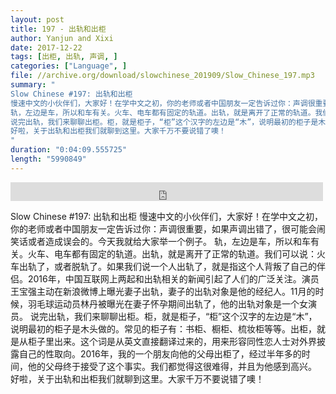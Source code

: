 ```yaml
---
layout: post
title: 197 - 出轨和出柜
author: Yanjun and Xixi
date: 2017-12-22
tags: [出柜, 出轨, 声调, ]
categories: ["Language", ]
file: //archive.org/download/slowchinese_201909/Slow_Chinese_197.mp3
summary: "
Slow Chinese #197: 出轨和出柜
慢速中文的小伙伴们，大家好！在学中文之初，你的老师或者中国朋友一定告诉过你：声调很重要，如果声调出错了，很可能会闹笑话或者造成误会的。今天我就给大家举一个例子。
轨，左边是车，所以和车有关。火车、电车都有固定的轨道。出轨，就是离开了正常的轨道。我们可以说：火车出轨了，或者脱轨了。如果我们说一个人出轨了，就是指这个人背叛了自己的伴侣。2016年，中国互联网上两起和出轨相关的新闻引起了人们的广泛关注。演员王宝强主动在新浪微博上曝光妻子出轨，妻子的出轨对象是他的经纪人。11月的时候，羽毛球运动员林丹被曝光在妻子怀孕期间出轨了，他的出轨对象是一个女演员。
说完出轨，我们来聊聊出柜。柜，就是柜子，“柜”这个汉字的左边是“木”，说明最初的柜子是木头做的。常见的柜子有：书柜、橱柜、梳妆柜等等。出柜，就是从柜子里出来。这个词是从英文直接翻译过来的，用来形容同性恋人士对外界披露自己的性取向。2016年，我的一个朋友向他的父母出柜了，经过半年多的时间，他的父母终于接受了这个事实。我们都觉得这很难得，并且为他感到高兴。
好啦，关于出轨和出柜我们就聊到这里。大家千万不要说错了噢！
"
duration: "0:04:09.555725"
length: "5990849"
---
```


<iframe src="https://archive.org/embed/slowchinese_201909/Slow_Chinese_197.mp3" width="500" height="30" frameborder="0" webkitallowfullscreen="true" mozallowfullscreen="true" allowfullscreen></iframe>

Slow Chinese #197: 出轨和出柜
慢速中文的小伙伴们，大家好！在学中文之初，你的老师或者中国朋友一定告诉过你：声调很重要，如果声调出错了，很可能会闹笑话或者造成误会的。今天我就给大家举一个例子。
轨，左边是车，所以和车有关。火车、电车都有固定的轨道。出轨，就是离开了正常的轨道。我们可以说：火车出轨了，或者脱轨了。如果我们说一个人出轨了，就是指这个人背叛了自己的伴侣。2016年，中国互联网上两起和出轨相关的新闻引起了人们的广泛关注。演员王宝强主动在新浪微博上曝光妻子出轨，妻子的出轨对象是他的经纪人。11月的时候，羽毛球运动员林丹被曝光在妻子怀孕期间出轨了，他的出轨对象是一个女演员。
说完出轨，我们来聊聊出柜。柜，就是柜子，“柜”这个汉字的左边是“木”，说明最初的柜子是木头做的。常见的柜子有：书柜、橱柜、梳妆柜等等。出柜，就是从柜子里出来。这个词是从英文直接翻译过来的，用来形容同性恋人士对外界披露自己的性取向。2016年，我的一个朋友向他的父母出柜了，经过半年多的时间，他的父母终于接受了这个事实。我们都觉得这很难得，并且为他感到高兴。
好啦，关于出轨和出柜我们就聊到这里。大家千万不要说错了噢！
